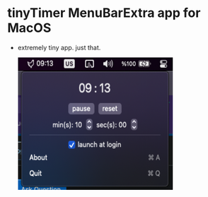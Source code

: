 # tinyTimer MenuBarExtra app for MacOS
- extremely tiny app. just that.

  <img src="https://github.com/sermetc/tinyTimer/blob/main/tinyTimer.png" width="350" height="300">
